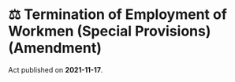 # ⚖️  Termination of Employment of Workmen (Special Provisions) (Amendment)

Act published on **2021-11-17**.
